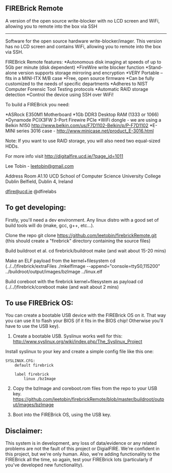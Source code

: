 FIREBrick Remote
---

A version of the open source write-blocker with no LCD screen and WiFi, allowing you to remote into the box via SSH 

---

Software for the open source hardware write-blocker/imager.
This version has no LCD screen and contains WiFi, allowing you to remote into the box via SSH.

FIREBrick Remote features:
*Autonomous disk imaging at speeds of up to 5Gb per minute (disk dependent)
*FireWire write blocker function
*Stand-alone version supports storage mirroring and encryption
*VERY Portable – fits in a MINI-ITX M/B case
*Free, open source firmware
*Can be fully customized to the needs of specific departments
*Adheres to NIST Computer Forensic Tool Testing protocols
*Automatic RAID storage detection
*Control the device using SSH over WiFi!

To build a FIREBrick you need:

*ASRock E350M1 Motherboard
*1Gb DDR3 Desktop RAM (1333 or 1066)
*Dynamode PCIX3FW 3-Port Firewire PCIe
*WiFi dongle - we are using a Belkin N150 http://www.belkin.com/us/F7D1102-Belkin/p/P-F7D1102
*E-MINI series 3016 case - http://www.minicase.net/product_E-3016.html

Note: If you want to use RAID storage, you will also need two equal-sized HDDs. 

For more info visit http://digitalfire.ucd.ie/?page_id=1011

Lee Tobin - leetobin@gmail.com

Address 
Room A1.10
UCD School of Computer Science
University College Dublin
Belfield, Dublin 4, Ireland

dfire@ucd.ie
@dfirelabs


To get developing:
---
Firstly, you'll need a dev environment. Any linux distro with a good set of build tools will do (make, gcc, g++, etc...).

Clone the repo
	git clone https://github.com/leetobin/firebrickRemote.git 
	(this should create a "firebrick" directory containing the source files)

Build buildroot et al.
	cd firebrick/buildroot
	make (and wait about 15-20 mins)

Make an ELF payload from the kernel+filesystem
	cd (../../)firebrick/extraFiles
	./mkelfImage --append="console=ttyS0,115200" ../buildroot/output/images/bzImage ../linux.elf

Build coreboot with the firebrick kernel+filesystem as payload
	cd (../../)firebrick/coreboot
	make (and wait about 2 mins)

To use FIREBrick OS:
---

You can create a bootable USB device with the FIREBrick OS on it. That way you can use it to flash your BIOS (if it fits in the BIOS chip! Otherwise you'll have to use the USB key).

1. Create a bootable USB.
Syslinux works well for this: http://www.syslinux.org/wiki/index.php/The_Syslinux_Project

Install syslinux to your key and create a simple config file like this one:
	
	SYSLINUX.CFG:
		default firebrick

		label firebrick
			linux /bzImage

2. Copy the bzImage and coreboot.rom files from the repo to your USB key.
https://github.com/leetobin/firebrickRemote/blob/master/buildroot/output/images/bzImage

3. Boot into the FIREBrick OS, using the USB key.

Disclaimer:
--
This system is in development, any loss of data/evidence or any related problems are not the fault of this project or DigialFIRE. We're confident in this project, but we're only human. Also, we're adding functionality to the FIREBrick all the time, so again, test your FIREBrick lots (particularly if you've developed new functionality).
